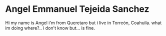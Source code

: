 # Angel Emmanuel Tejeida Sanchez

Hi my name is Angel i'm from Queretaro but i live in Torreón, Coahuila.
what im doing where?.. i don't know but... is fine.
